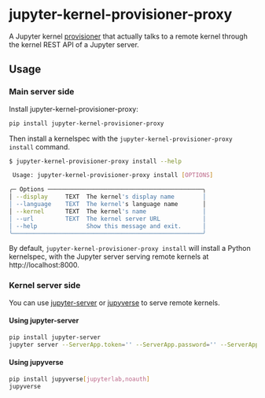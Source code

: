 # jupyter-kernel-provisioner-proxy

A Jupyter kernel [provisioner](https://jupyter-client.readthedocs.io/en/stable/provisioning.html) that actually talks to a remote kernel through the kernel REST API of a Jupyter server.

## Usage

### Main server side

Install jupyter-kernel-provisioner-proxy:

```bash
pip install jupyter-kernel-provisioner-proxy
```

Then install a kernelspec with the `jupyter-kernel-provisioner-proxy install` command.

```bash
$ jupyter-kernel-provisioner-proxy install --help

 Usage: jupyter-kernel-provisioner-proxy install [OPTIONS]

╭─ Options ────────────────────────────────────────────╮
│ --display     TEXT  The kernel's display name        │
│ --language    TEXT  The kernel's language name       │
│ --kernel      TEXT  The kernel's name                │
│ --url         TEXT  The kernel server URL            │
│ --help              Show this message and exit.      │
╰──────────────────────────────────────────────────────╯
```

By default, `jupyter-kernel-provisioner-proxy install` will install a Python kernelspec, with the Jupyter server serving remote kernels at http://localhost:8000.

### Kernel server side

You can use [jupyter-server](https://github.com/jupyter-server/jupyter_server) or [jupyverse](https://github.com/jupyter-server/jupyverse) to serve remote kernels.

#### Using jupyter-server

```bash
pip install jupyter-server
jupyter server --ServerApp.token='' --ServerApp.password='' --ServerApp.disable_check_xsrf=True --no-browser --port=8000
```

#### Using jupyverse

```bash
pip install jupyverse[jupyterlab,noauth]
jupyverse
```
